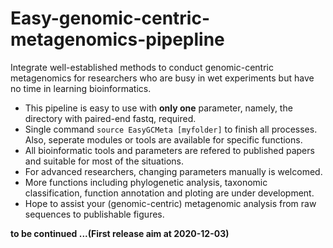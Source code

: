# Easy-genomic-centric-metagenomics-pipepline
Integrate well-established methods to conduct genomic-centric metagenomics for researchers who are busy in wet experiments but have no time in learning bioinformatics.  
  
* This pipeline is easy to use with **only one** parameter, namely, the directory with paired-end fastq, required.  
* Single command ```source EasyGCMeta [myfolder]``` to finish all processes. Also, seperate modules or tools are available for specific functions. 
* All bioinformatic tools and parameters are refered to published papers and suitable for most of the situations.  
* For advanced researchers, changing parameters manually is welcomed.  
* More functions including phylogenetic analysis, taxonomic classification, function annotation and ploting are under development.  
* Hope to assist your (genomic-centric) metagenomic analysis from raw sequences to publishable figures.  
  
**to be continued ...(First release aim at 2020-12-03)**

